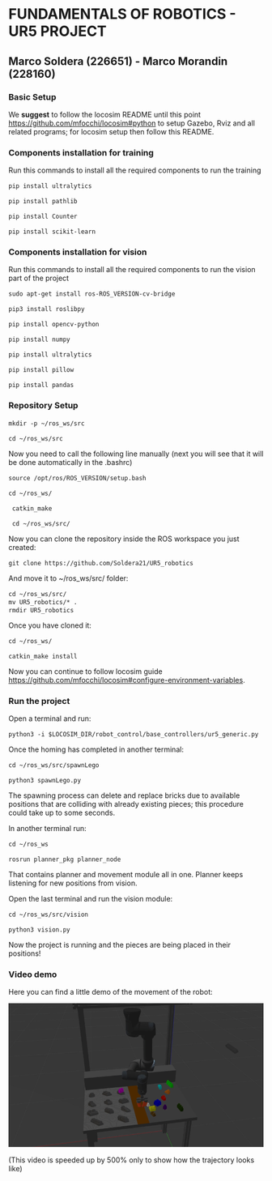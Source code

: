 # FUNDAMENTALS OF ROBOTICS - UR5 PROJECT
## Marco Soldera (226651) - Marco Morandin (228160)

### Basic Setup

We **suggest** to follow the locosim README until this point https://github.com/mfocchi/locosim#python to setup Gazebo, Rviz and all related programs; for locosim setup then follow this README.

### Components installation for training
Run this commands to install all the required components to run the training
```
pip install ultralytics
```

```
pip install pathlib
```

```
pip install Counter
```

```
pip install scikit-learn
```

### Components installation for vision
Run this commands to install all the required components to run the vision part of the project
```
sudo apt-get install ros-ROS_VERSION-cv-bridge
```

```
pip3 install roslibpy
```

```
pip install opencv-python
```

```
pip install numpy
```

```
pip install ultralytics
```

```
pip install pillow
```

```
pip install pandas
```

### Repository Setup

```
mkdir -p ~/ros_ws/src
```

```
cd ~/ros_ws/src
```

Now you need to call the following line manually (next you will see that it will be done automatically in the .bashrc)

```
source /opt/ros/ROS_VERSION/setup.bash
```

```
cd ~/ros_ws/
```

```
 catkin_make
```

```
 cd ~/ros_ws/src/ 
```

Now you can clone the repository inside the ROS workspace you just created:

```
git clone https://github.com/Soldera21/UR5_robotics
```

And move it to ~/ros_ws/src/ folder:

```
cd ~/ros_ws/src/
mv UR5_robotics/* .
rmdir UR5_robotics
```

Once you have cloned it:

```
cd ~/ros_ws/
```

```
catkin_make install
```

Now you can continue to follow locosim guide https://github.com/mfocchi/locosim#configure-environment-variables.

### Run the project

Open a terminal and run:

```
python3 -i $LOCOSIM_DIR/robot_control/base_controllers/ur5_generic.py
```

Once the homing has completed in another terminal:

```
cd ~/ros_ws/src/spawnLego
```
```
python3 spawnLego.py
```

The spawning process can delete and replace bricks due to available positions that are colliding with already existing pieces; this procedure could take up to some seconds.

In another terminal run:

```
cd ~/ros_ws
```
```
rosrun planner_pkg planner_node
```

That contains planner and movement module all in one. Planner keeps listening for new positions from vision.

Open the last terminal and run the vision module:

```
cd ~/ros_ws/src/vision
```
```
python3 vision.py
```

Now the project is running and the pieces are being placed in their positions!

### Video demo

Here you can find a little demo of the movement of the robot:

<img src="https://github.com/Soldera21/UR5_robotics/blob/master/documentation/img/placement_ezgif.gif">

(This video is speeded up by 500% only to show how the trajectory looks like)
